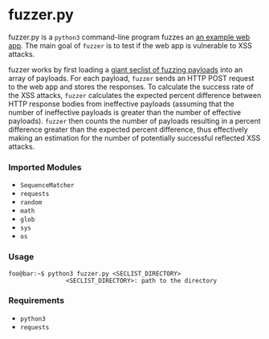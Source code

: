 # fuzzer.py

fuzzer.py is a `python3` command-line program fuzzes an [an example web 
app](https://www.cs.tufts.edu/comp/20/hackme.php). The main goal of `fuzzer` 
is to test if the web app is vulnerable to XSS attacks.

fuzzer works by first loading a [giant seclist of fuzzing 
payloads](https://github.com/danielmiessler/SecLists/tree/master/Fuzzing) 
into an array of payloads. For each payload, `fuzzer` sends an HTTP POST 
request to the web app and stores the responses. To calculate the success 
rate of the XSS attacks, `fuzzer` calculates the expected percent difference 
between HTTP response bodies from ineffective payloads (assuming that the 
number of ineffective payloads is greater than the number of effective 
payloads). `fuzzer` then counts the number of payloads resulting in a 
percent difference greater than the expected percent difference, thus 
effectively making an estimation for the number of potentially successful 
reflected XSS attacks.

### Imported Modules
- `SequenceMatcher`
- `requests`
- `random`
- `math`
- `glob`
- `sys`
- `os`

### Usage
```
foo@bar:~$ python3 fuzzer.py <SECLIST_DIRECTORY>
                <SECLIST_DIRECTORY>: path to the directory
```

### Requirements
- `python3`
- `requests`
